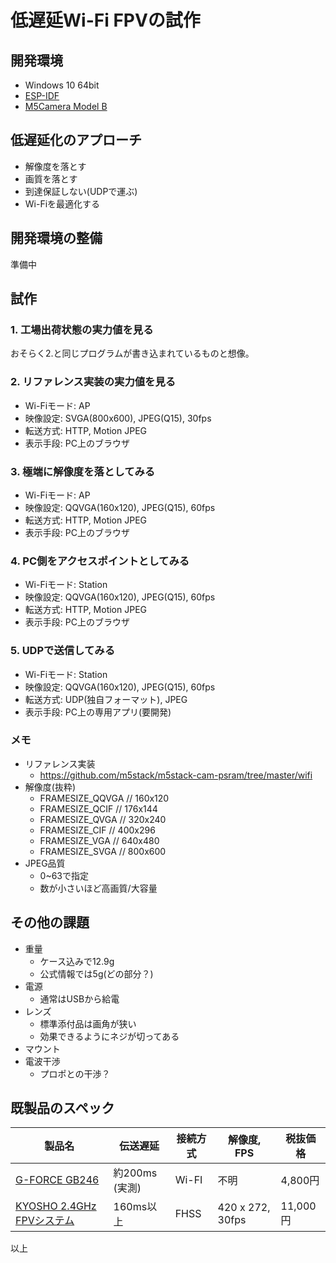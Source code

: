 # 低遅延Wi-Fi FPVの試作

## 開発環境

- Windows 10 64bit
- [ESP-IDF](https://github.com/espressif/esp-idf)
- [M5Camera Model B](https://docs.m5stack.com/#/ja/unit/m5camera)

## 低遅延化のアプローチ

- 解像度を落とす
- 画質を落とす
- 到達保証しない(UDPで運ぶ)
- Wi-Fiを最適化する

## 開発環境の整備

準備中

## 試作

### 1. 工場出荷状態の実力値を見る

おそらく2.と同じプログラムが書き込まれているものと想像。

### 2. リファレンス実装の実力値を見る

- Wi-Fiモード: AP
- 映像設定: SVGA(800x600), JPEG(Q15), 30fps
- 転送方式: HTTP, Motion JPEG
- 表示手段: PC上のブラウザ

### 3. 極端に解像度を落としてみる

- Wi-Fiモード: AP
- 映像設定: QQVGA(160x120), JPEG(Q15), 60fps
- 転送方式: HTTP, Motion JPEG
- 表示手段: PC上のブラウザ

### 4. PC側をアクセスポイントとしてみる

- Wi-Fiモード: Station
- 映像設定: QQVGA(160x120), JPEG(Q15), 60fps
- 転送方式: HTTP, Motion JPEG
- 表示手段: PC上のブラウザ

### 5. UDPで送信してみる

- Wi-Fiモード: Station
- 映像設定: QQVGA(160x120), JPEG(Q15), 60fps
- 転送方式: UDP(独自フォーマット), JPEG
- 表示手段: PC上の専用アプリ(要開発)

### メモ

- リファレンス実装
    - https://github.com/m5stack/m5stack-cam-psram/tree/master/wifi
- 解像度(抜粋)
    - FRAMESIZE_QQVGA // 160x120
    - FRAMESIZE_QCIF // 176x144
    - FRAMESIZE_QVGA // 320x240
    - FRAMESIZE_CIF // 400x296
    - FRAMESIZE_VGA // 640x480
    - FRAMESIZE_SVGA // 800x600
- JPEG品質
    - 0~63で指定
    - 数が小さいほど高画質/大容量

## その他の課題

- 重量
    - ケース込みで12.9g
    - 公式情報では5g(どの部分？)
- 電源
    - 通常はUSBから給電
- レンズ
    - 標準添付品は画角が狭い
    - 効果できるようにネジが切ってある
- マウント
- 電波干渉
    - プロポとの干渉？

## 既製品のスペック

| 製品名                                                       | 伝送遅延       | 接続方式 | 解像度, FPS      | 税抜価格 |
| ------------------------------------------------------------ | -------------- | -------- | ---------------- | -------- |
| [G-FORCE GB246](http://www.gforce-hobby.jp/products/GB390-b.html) | 約200ms (実測) | Wi-FI    | 不明             | 4,800円  |
| [KYOSHO 2.4GHz FPVシステム](https://rc.kyosho.com/ja/82724.html) | 160ms以上      | FHSS     | 420 x 272, 30fps | 11,000円 |

以上

